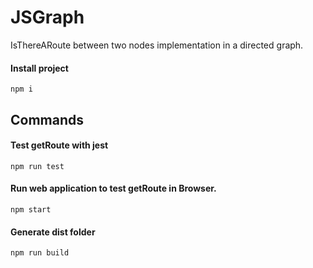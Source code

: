 # JSGraph
IsThereARoute between two nodes implementation in a directed graph.

#### Install project
```
npm i
```
## Commands

#### Test getRoute with jest
```
npm run test
```

#### Run web application to test getRoute in Browser.
```
npm start
```
#### Generate dist folder
```
npm run build
```


